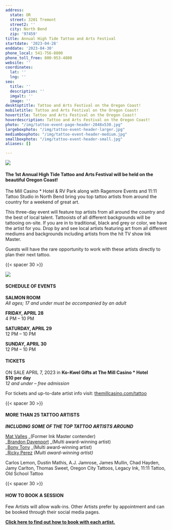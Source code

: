 ```yaml
---
address:
  state: OR
  street: 3201 Tremont
  street2: ''
  city: North Bend
  zip: '97459'
title: Annual High Tide Tattoo and Arts Festival
startdate: '2023-04-28'
enddate: '2023-04-30'
phone_local: 541-756-8800
phone_toll_free: 800-953-4800
website: ''
coordinates:
  lat: ''
  lng: ''
seo:
  title: ''
  description: ''
  imgalt: ''
  image: ''
desktoptitle: Tattoo and Arts Festival on the Oregon Coast!
mobiletitle: Tattoo and Arts Festival on the Oregon Coast!
hovertitle: Tattoo and Arts Festival on the Oregon Coast!
hoverdescription: Tattoo and Arts Festival on the Oregon Coast!
photo: "/img/tattoo-event-page-header-2048x530.jpg"
largeboxphoto: "/img/tattoo-event-header-larger.jpg"
mediumboxphoto: "/img/tattoo-event-header-medium.jpg"
smallboxphoto: "/img/tattoo-event-header-small.jpg"
aliases: []

---
```

![](/img/tattoo-artist-header-695x322.jpg)

#### The 1st Annual High Tide Tattoo and Arts Festival will be held on the beautiful Oregon Coast!

The Mill Casino * Hotel & RV Park along with Ragemore Events and 11:11 Tattoo Studio in North Bend bring you top tattoo artists from around the country for a weekend of great art.

This three-day event will feature top artists from all around the country and the best of local talent. Tattooists of all different backgrounds will be tattooing on-site. If you are in to traditional, black and grey or color, we have the artist for you. Drop by and see local artists featuring art from all different mediums and backgrounds including artists from the hit TV show Ink Master.

Guests will have the rare opportunity to work with these artists directly to plan their next tattoo.

{{< spacer 30 >}}

![](/img/high-tide-tatto-event-logo-695.jpg)

#### SCHEDULE OF EVENTS

**SALMON ROOM**  
_All ages; 17 and under must be accompanied by an adult_

**FRIDAY, APRIL 28**  
4 PM – 10 PM

**SATURDAY, APRIL 29**  
12 PM – 10 PM

**SUNDAY, APRIL 30**  
12 PM – 10 PM

#### TICKETS

ON SALE APRIL 7, 2023 in **Ko-Kwel Gifts at The Mill Casino * Hotel**  
**$10 per day**  
_12 and under – free admission_

For tickets and up-to-date artist info visit: [themillcasino.com/tattoo](http://themillcasino.com/tattoo?fbclid=IwAR1Xo1z7iWiPvAZUMyS1uFnifqCzTUe2_0FtcrJdvLynLEnvjFXjyeDY0vY)

{{< spacer 30 >}}

#### **MORE THAN 25 TATTOO ARTISTS**

**_INCLUDING SOME OF THE TOP TATTOO ARTISTS AROUND_**

[Mat Valles](https://www.instagram.com/vallestattoo) _(Former Ink Master contender)  
_[Brandon Davenport](https://www.facebook.com/brandon.davenport.902) _(Multi award-winning artist)  
_[Bony Tony](https://www.instagram.com/bonytony666) _(Multi award-winning artist)  
_[Ricky Perez](https://www.instagram.com/tattzbyrick817/) _(Multi award-winning artist)_

Carlos Lemon, Dustin Mathis, A.J. Jamrose, James Mullin, Chad Hayden, Jamy Carlton, Thomas Sweet, Oregon City Tattoos, Legacy Ink, 11:11 Tattoo, Old School Tattoo

{{< spacer 30 >}}

#### HOW TO BOOK A SESSION

Few Artists will allow walk-ins. Other Artists prefer by appointment and can be booked through their social media pages.

[**Click here to find out how to book with each artist.**](https://www.themillcasino.com/entertainment/high-tide-tattoo-arts-festival/2023-04-28/)